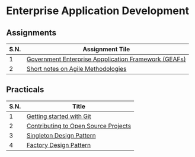 # Enterprise Application Development

## Assignments

| S.N. | Assignment Tile |
| --- | --- |
| 1 | [Government Enterprise Appplication Framework (GEAFs)] |
| 2 | [Short notes on Agile Methodologies] |

[Government Enterprise Appplication Framework (GEAFs)]:https://github.com/SamirPoudel/EAD/blob/main/Assignments/Assignment_1.md
[Short notes on Agile Methodologies]:https://github.com/SamirPoudel/EAD/blob/main/Assignments/Assignment_2.md

## Practicals

| S.N. | Title |
| --- | --- |
| 1 | [Getting started with Git] |
| 2 | [Contributing to Open Source Projects] |
| 3 | [Singleton Design Pattern] |
| 4 | [Factory Design Pattern] |

[Getting started with Git]:https://github.com/EAD-GCES/SamirPoudel-EAD/blob/main/Practicals/Lab1/Getting%20started%20with%20Git.md
[Contributing to Open Source Projects]:https://github.com/EAD-GCES/SamirPoudel-EAD/blob/main/Practicals/Lab2/Contributing%20to%20Projects.md
[Singleton Design Pattern]:https://github.com/EAD-GCES/SamirPoudel-EAD/tree/main/Practicals/Lab3
[Factory Design Pattern]:https://github.com/SamirPoudel/EAD/tree/main/Practicals/Lab4
